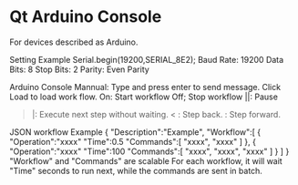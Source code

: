 # Qt Arduino Console
For devices described as Arduino.

Setting Example
Serial.begin(19200,SERIAL_8E2);
Baud Rate: 19200
Data Bits: 8
Stop Bits: 2
Parity: Even Parity

Arduino Console Mannual:
Type and press enter to send message.
Click Load to load work flow.
On: Start workflow
Off; Stop workflow
||: Pause
>|: Execute next step without waiting.
< : Step back.
> : Step forward.

JSON workflow Example
{
  "Description":"Example",
  "Workflow":[
    {
      "Operation":"xxxx"
      "Time":0.5
      "Commands":[
        "xxxx",
        "xxxx"
      ]
    },
    {
      "Operation":"xxxx"
      "Time":100
      "Commands":[
        "xxxx",
        "xxxx",
        "xxxx"
      ]
    }
  ]
}
"Workflow" and "Commands" are scalable
For each workflow, it will wait "Time" seconds to run next, while the commands are sent in batch.
